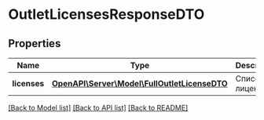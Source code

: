 # OutletLicensesResponseDTO

## Properties
Name | Type | Description | Notes
------------ | ------------- | ------------- | -------------
**licenses** | [**OpenAPI\Server\Model\FullOutletLicenseDTO**](FullOutletLicenseDTO.md) | Список лицензий. | 

[[Back to Model list]](../README.md#documentation-for-models) [[Back to API list]](../README.md#documentation-for-api-endpoints) [[Back to README]](../README.md)


